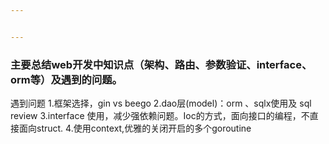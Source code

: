 ```yaml
---


---
```


<h3 id="主要总结web开发中知识点（架构、路由、参数验证、interface、orm等）及遇到的问题。">
主要总结web开发中知识点（架构、路由、参数验证、interface、orm等）及遇到的问题。</h3>

遇到问题
1.框架选择，gin vs beego
2.dao层(model)：orm 、sqlx使用及 sql review
3.interface 使用，减少强依赖问题。Ioc的方式，面向接口的编程，不直接面向struct.
4.使用context,优雅的关闭开启的多个goroutine
